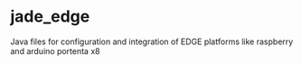 # jade_edge
Java files for configuration and integration of EDGE platforms like raspberry and arduino portenta x8
